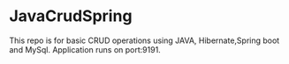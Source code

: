 # JavaCrudSpring
This repo is for basic CRUD operations using JAVA, Hibernate,Spring boot and MySql.
Application runs on port:9191.
